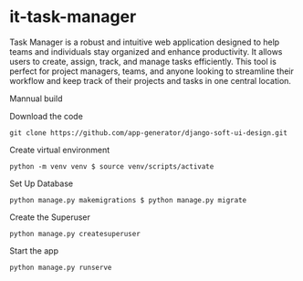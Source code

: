 # it-task-manager
Task Manager is a robust and intuitive web application designed to help teams and individuals stay organized and enhance productivity. It allows users to create, assign, track, and manage tasks efficiently. This tool is perfect for project managers, teams, and anyone looking to streamline their workflow and keep track of their projects and tasks in one central location.

Mannual build

Download the code

```
git clone https://github.com/app-generator/django-soft-ui-design.git
```

Create virtual environment

```
python -m venv venv $ source venv/scripts/activate
```

Set Up Database

```
python manage.py makemigrations $ python manage.py migrate
```

Create the Superuser

```
python manage.py createsuperuser
```

Start the app

```
python manage.py runserve
```
